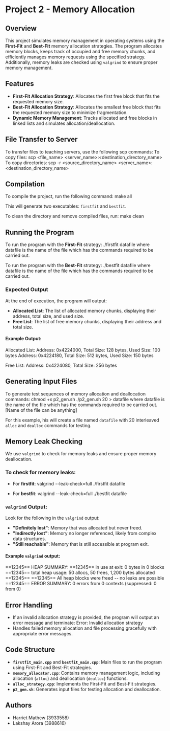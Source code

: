 # Project 2 - Memory Allocation

## Overview
This project simulates memory management in operating systems using the **First-Fit** and **Best-Fit** memory allocation strategies. The program allocates memory blocks, keeps track of occupied and free memory chunks, and efficiently manages memory requests using the specified strategy. Additionally, memory leaks are checked using `valgrind` to ensure proper memory management.

## Features
- **First-Fit Allocation Strategy**: Allocates the first free block that fits the requested memory size.
- **Best-Fit Allocation Strategy**: Allocates the smallest free block that fits the requested memory size to minimize fragmentation.
- **Dynamic Memory Management**: Tracks allocated and free blocks in linked lists and simulates allocation/deallocation.

## File Transfer to Server
To transfer files to teaching servers, use the following scp commands:
To copy files:
scp <file_name> <server_name>:<destination_directory_name>
To copy directories:
scp -r <source_directory_name> <server_name>:<destination_directory_name> 

## Compilation
To compile the project, run the following command:
make all

This will generate two executables: `firstfit` and `bestfit`.

To clean the directory and remove compiled files, run:
make clean

## Running the Program
To run the program with the **First-Fit** strategy:
./firstfit datafile
where datafile is the name of the file which has the commands required to be carried out.

To run the program with the **Best-Fit** strategy:
./bestfit datafile
where datafile is the name of the file which has the commands required to be carried out.

### Expected Output
At the end of execution, the program will output:
- **Allocated List**: The list of allocated memory chunks, displaying their address, total size, and used size.
- **Free List**: The list of free memory chunks, displaying their address and total size.

#### Example Output:
Allocated List:
Address: 0x4224000, Total Size: 128 bytes, Used Size: 100 bytes
Address: 0x4224180, Total Size: 512 bytes, Used Size: 150 bytes

Free List:
Address: 0x4224080, Total Size: 256 bytes

## Generating Input Files
To generate test sequences of memory allocation and deallocation commands:
chmod +x p2_gen.sh
./p2_gen.sh 20 > datafile
where datafile is the name of the file which has the commands required to be carried out. [Name of the file can be anything]

For this example, his will create a file named `datafile` with 20 interleaved `alloc` and `dealloc` commands for testing.

## Memory Leak Checking
We use `valgrind` to check for memory leaks and ensure proper memory deallocation.

### To check for memory leaks:
- For **firstfit**:
  valgrind --leak-check=full ./firstfit datafile

- For **bestfit**:
  valgrind --leak-check=full ./bestfit datafile

### `valgrind` Output:
Look for the following in the `valgrind` output:
- **"Definitely lost"**: Memory that was allocated but never freed.
- **"Indirectly lost"**: Memory no longer referenced, likely from complex data structures.
- **"Still reachable"**: Memory that is still accessible at program exit.

#### Example `valgrind` output:
==12345== HEAP SUMMARY:
==12345==     in use at exit: 0 bytes in 0 blocks
==12345==   total heap usage: 50 allocs, 50 frees, 1,200 bytes allocated
==12345==
==12345== All heap blocks were freed -- no leaks are possible
==12345== ERROR SUMMARY: 0 errors from 0 contexts (suppressed: 0 from 0)

## Error Handling
- If an invalid allocation strategy is provided, the program will output an error message and terminate:
  Error: Invalid allocation strategy
- Handles failed memory allocation and file processing gracefully with appropriate error messages.

## Code Structure
- **`firstfit_main.cpp`** and **`bestfit_main.cpp`**: Main files to run the program using First-Fit and Best-Fit strategies.
- **`memory_allocator.cpp`**: Contains memory management logic, including allocation (`alloc`) and deallocation (`dealloc`) functions.
- **`alloc_strategy.cpp`**: Implements the First-Fit and Best-Fit strategies.
- **`p2_gen.sh`**: Generates input files for testing allocation and deallocation.

## Authors
- Harriet Mathew (3933558)
- Lakshay Arora (3988616)
